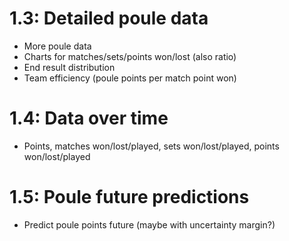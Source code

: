 # 1.3: Detailed poule data
- More poule data
- Charts for matches/sets/points won/lost (also ratio)
- End result distribution
- Team efficiency (poule points per match point won)

# 1.4: Data over time
- Points, matches won/lost/played, sets won/lost/played, points won/lost/played

# 1.5: Poule future predictions
- Predict poule points future (maybe with uncertainty margin?)